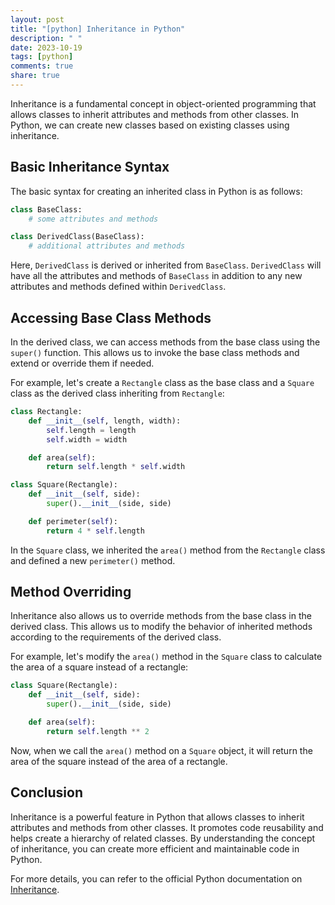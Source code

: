```yaml
---
layout: post
title: "[python] Inheritance in Python"
description: " "
date: 2023-10-19
tags: [python]
comments: true
share: true
---
```


Inheritance is a fundamental concept in object-oriented programming that allows classes to inherit attributes and methods from other classes. In Python, we can create new classes based on existing classes using inheritance.

## Basic Inheritance Syntax

The basic syntax for creating an inherited class in Python is as follows:

```python
class BaseClass:
    # some attributes and methods

class DerivedClass(BaseClass):
    # additional attributes and methods
```

Here, `DerivedClass` is derived or inherited from `BaseClass`. `DerivedClass` will have all the attributes and methods of `BaseClass` in addition to any new attributes and methods defined within `DerivedClass`.

## Accessing Base Class Methods

In the derived class, we can access methods from the base class using the `super()` function. This allows us to invoke the base class methods and extend or override them if needed.

For example, let's create a `Rectangle` class as the base class and a `Square` class as the derived class inheriting from `Rectangle`:

```python
class Rectangle:
    def __init__(self, length, width):
        self.length = length
        self.width = width

    def area(self):
        return self.length * self.width

class Square(Rectangle):
    def __init__(self, side):
        super().__init__(side, side)

    def perimeter(self):
        return 4 * self.length
```

In the `Square` class, we inherited the `area()` method from the `Rectangle` class and defined a new `perimeter()` method.

## Method Overriding

Inheritance also allows us to override methods from the base class in the derived class. This allows us to modify the behavior of inherited methods according to the requirements of the derived class.

For example, let's modify the `area()` method in the `Square` class to calculate the area of a square instead of a rectangle:

```python
class Square(Rectangle):
    def __init__(self, side):
        super().__init__(side, side)

    def area(self):
        return self.length ** 2
```

Now, when we call the `area()` method on a `Square` object, it will return the area of the square instead of the area of a rectangle.

## Conclusion

Inheritance is a powerful feature in Python that allows classes to inherit attributes and methods from other classes. It promotes code reusability and helps create a hierarchy of related classes. By understanding the concept of inheritance, you can create more efficient and maintainable code in Python.

For more details, you can refer to the official Python documentation on [Inheritance](https://docs.python.org/3/tutorial/classes.html#inheritance).